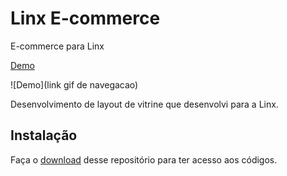 # Linx E-commerce
E-commerce para Linx

[Demo](https://felipemotabr.github.io/Linx-E-commerce)

![Demo](link gif de navegacao)

Desenvolvimento de layout de vitrine que desenvolvi para a Linx.

## Instalação

Faça o [download](https://github.com/felipemotabr/Linx-E-commerce/archive/master.zip) 
desse repositório para ter acesso aos códigos.
